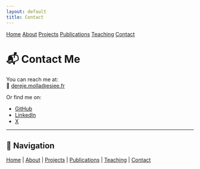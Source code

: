 ```yaml
---
layout: default
title: Contact
---
```


<div class="navbar">
  <a href="/">Home</a>
  <a href="/about">About</a>
  <a href="/projects">Projects</a>
  <a href="/publications">Publications</a>
  <a href="/teaching">Teaching</a>
  <a href="/contact">Contact</a>
</div>

# 📬 Contact Me

You can reach me at:  
📧 [dereje.molla@esiee.fr](mailto:dereje.molla@esiee.fr)  

Or find me on:  
- [GitHub](https://github.com/derejemm)  
- [LinkedIn](https://linkedin.com/in/dereje-mechal-molla-963a6162)  
- [X](https://x.com/dere1223)  

---

## 🔗 Navigation
[Home](/) | [About](about.md) | [Projects](projects.md) | [Publications](publications.md) | [Teaching](teaching.md) | [Contact](contact.md)
